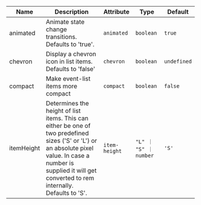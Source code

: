 | Name       | Description                   | Attribute        | Type                                      | Default             |
|------------|-------------------------------|------------------|-------------------------------------------|---------------------|
|<div className="Api__Table"> <div>animated</div> <div className="Api__Table Docs__Tags"></div></div>| Animate state change transitions. Defaults to 'true'. | `animated` | `boolean` | `true` |
|<div className="Api__Table"> <div>chevron</div> <div className="Api__Table Docs__Tags"></div></div>| Display a chevron icon in list items. Defaults to 'false' | `chevron` | `boolean` | `undefined` |
|<div className="Api__Table"> <div>compact</div> <div className="Api__Table Docs__Tags"></div></div>| Make event-list items more compact | `compact` | `boolean` | `false` |
|<div className="Api__Table"> <div>itemHeight</div> <div className="Api__Table Docs__Tags"></div></div>| Determines the height of list items. This can either be one of two predefined sizes ('S' or 'L') or an absolute pixel value. In case a number is supplied it will get converted to rem internally. Defaults to 'S'. | `item-height` | `"L" ｜ "S" ｜ number` | `'S'` |
